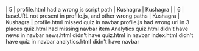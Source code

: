 | 5   | profile.html had a wrong js script path  | Kushagra      | Kushagra     |
| 6   | baseURL not present in profile.js, and other wrong paths        | Kushagra      | Kushagra     |
profile.html missed quiz in navbar
profile.js had wrong url in 3 places
quiz.html had missing navbar item Analytics
quiz.html didn't have news in navbar
news.html didn't have quiz.html in navbar
index.html didn't have quiz in navbar
analytics.html didn't have navbar
